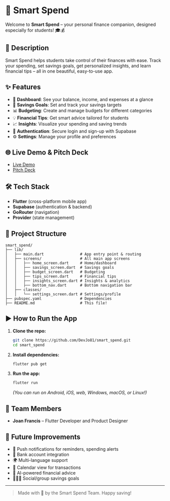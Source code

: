 # 💸 Smart Spend

Welcome to **Smart Spend** – your personal finance companion, designed especially for students! 🎓💰

## 🚀 Description
Smart Spend helps students take control of their finances with ease. Track your spending, set savings goals, get personalized insights, and learn financial tips – all in one beautiful, easy-to-use app.

## ✨ Features
- 👛 **Dashboard**: See your balance, income, and expenses at a glance
- 🏦 **Savings Goals**: Set and track your savings targets
- 📊 **Budgeting**: Create and manage budgets for different categories
- 💡 **Financial Tips**: Get smart advice tailored for students
- 📈 **Insights**: Visualize your spending and saving trends
- 🔐 **Authentication**: Secure login and sign-up with Supabase
- ⚙️ **Settings**: Manage your profile and preferences

## 🌐 Live Demo & Pitch Deck
- [Live Demo](https://smart-spend-caccb4.netlify.app/)
- [Pitch Deck](https://www.canva.com/design/DAGoRO_1YTg/4dHndUmDcq7JHRx55GWkCg/edit?utm_content=DAGoRO_1YTg&utm_campaign=designshare&utm_medium=link2&utm_source=sharebutton)

## 🛠️ Tech Stack
- **Flutter** (cross-platform mobile app)
- **Supabase** (authentication & backend)
- **GoRouter** (navigation)
- **Provider** (state management)

## 📁 Project Structure
```
smart_spend/
├── lib/
│   ├── main.dart                # App entry point & routing
│   ├── screens/                 # All main app screens
│   │   ├── home_screen.dart     # Home/dashboard
│   │   ├── savings_screen.dart  # Savings goals
│   │   ├── budget_screen.dart   # Budgeting
│   │   ├── tips_screen.dart     # Financial tips
│   │   ├── insights_screen.dart # Insights & analytics
│   │   ├── bottom_nav.dart      # Bottom navigation bar
│   ├── classes/
│   │   └── settings_screen.dart # Settings/profile
├── pubspec.yaml                 # Dependencies
├── README.md                    # This file!
```

## ▶️ How to Run the App
1. **Clone the repo:**
   ```bash
   git clone https://github.com/DevJo81/smart_spend.git
   cd smart_spend
   ```
2. **Install dependencies:**
   ```bash
   flutter pub get
   ```
3. **Run the app:**
   ```bash
   flutter run
   ```
   *(You can run on Android, iOS, web, Windows, macOS, or Linux!)*

## 👥 Team Members
- **Joan Francis** – Flutter Developer and Product Designer

## 🌱 Future Improvements
- 📱 Push notifications for reminders, spending alerts
- 🏦 Bank account integration
- 🌍 Multi-language support
- 📅 Calendar view for transactions
- 🤖 AI-powered financial advice
- 🧑‍🤝‍🧑 Social/group savings goals

---

> Made with 💚 by the Smart Spend Team. Happy saving!
